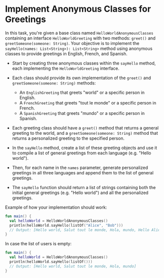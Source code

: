 # Implement Anonymous Classes for Greetings

In this task, you're given a base class named `HelloWorldAnonymousClasses` containing an interface `HelloWorldGreeting` with two methods: `greet()` and `greetSomeone(someone: String)`. 
Your objective is to implement the `sayHello(names: List<String>): List<String>` method using anonymous classes to provide greetings in English, French, and Spanish.

- Start by creating three anonymous classes within the `sayHello` method, each implementing the `HelloWorldGreeting` interface. 
- Each class should provide its own implementation of the `greet()` and `greetSomeone(someone: String)` methods:
  - An `EnglishGreeting` that greets "world" or a specific person in English.
  - A `FrenchGreeting` that greets "tout le monde" or a specific person in French.
  - A `SpanishGreeting` that greets "mundo" or a specific person in Spanish.

- Each greeting class should have a `greet()` method that returns a general greeting to the world, and a `greetSomeone(someone: String)` method that returns a personalized greeting to the specified person.

- In the `sayHello` method, create a list of these greeting objects and use it to compile a list of general greetings from each language (e.g. "Hello world").

- Then, for each name in the `names` parameter, generate personalized greetings in all three languages and append them to the list of general greetings.

- The `sayHello` function should return a list of strings containing both the initial general greetings (e.g. "Hello world") and all the personalized greetings.

Example of how your implementation should work:

```kotlin
fun main() {
  val helloWorld = HelloWorldAnonymousClasses()
  println(helloWorld.sayHello(listOf("Alice", "Bob")))
  // Output: [Hello world, Salut tout le monde, Hola, mundo, Hello Alice, Salut Alice, Hola, Alice, Hello Bob, Salut Bob, Hola, Bob]
}
```

In case the list of users is empty:
```kotlin
fun main() {
  val helloWorld = HelloWorldAnonymousClasses()
  println(helloWorld.sayHello(listOf()))
  // Output: [Hello world, Salut tout le monde, Hola, mundo]
}
```
